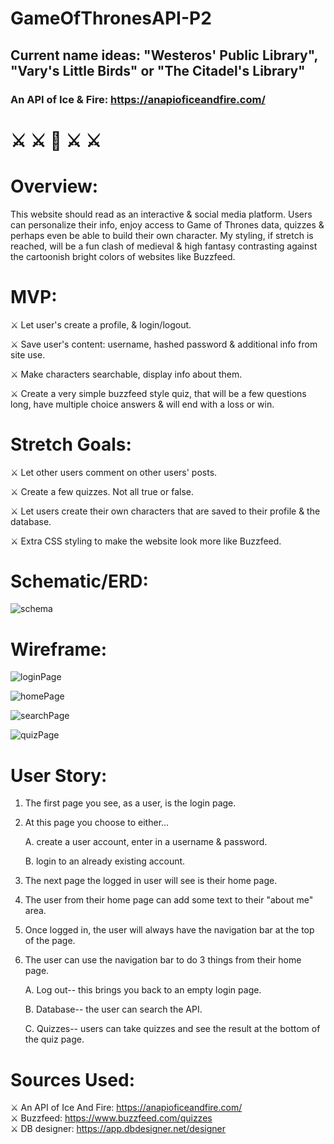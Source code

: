 # GameOfThronesAPI-P2

## Current name ideas: "Westeros' Public Library", "Vary's Little Birds" or "The Citadel's Library"

### An API of Ice & Fire: https://anapioficeandfire.com/

# ⚔️ ⚔️ 👑 ⚔️ ⚔️

# Overview:

This website should read as an interactive & social media platform. Users can personalize their info, enjoy access to Game of Thrones data, quizzes & perhaps even be able to build their own character. My styling, if stretch is reached, will be a fun clash of medieval & high fantasy contrasting against the cartoonish bright colors of websites like Buzzfeed.

# MVP:

⚔️ Let user's create a profile, & login/logout.

⚔️ Save user's content: username, hashed password & additional info from site use.

⚔️ Make characters searchable, display info about them.

⚔️ Create a very simple buzzfeed style quiz, that will be a few questions long, have multiple choice answers & will end with a loss or win.

# Stretch Goals:

⚔️ Let other users comment on other users' posts.

⚔️ Create a few quizzes. Not all true or false.

⚔️ Let users create their own characters that are saved to their profile & the database.

⚔️ Extra CSS styling to make the website look more like Buzzfeed.

# Schematic/ERD:

![schema](/images/schema2.png)

# Wireframe:

![loginPage](/images/loginPage.png)

![homePage](/images/homePage.png)

![searchPage](/images/searchPage.png)

![quizPage](/images/quizPage.png)

# User Story:

1. The first page you see, as a user, is the login page.
2. At this page you choose to either...

   A. create a user account, enter in a username & password.

   B. login to an already existing account.

3. The next page the logged in user will see is their home page.
4. The user from their home page can add some text to their "about me" area.
5. Once logged in, the user will always have the navigation bar at the top of the page.
6. The user can use the navigation bar to do 3 things from their home page.

   A. Log out-- this brings you back to an empty login page.

   B. Database-- the user can search the API.

   C. Quizzes-- users can take quizzes and see the result at the bottom of the quiz page.

# Sources Used:

⚔️ An API of Ice And Fire: https://anapioficeandfire.com/ <br>
⚔️ Buzzfeed: https://www.buzzfeed.com/quizzes <br>
⚔️ DB designer: https://app.dbdesigner.net/designer <br>
